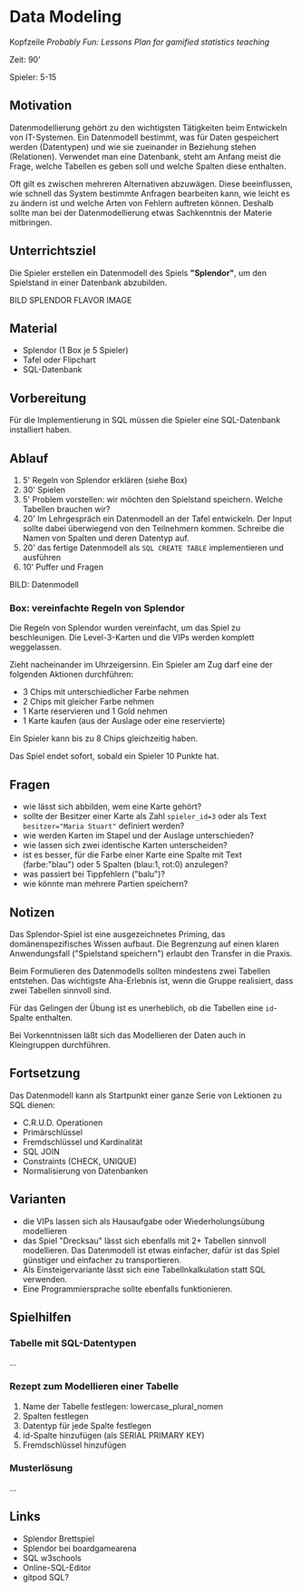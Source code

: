 
# Data Modeling

Kopfzeile *Probably Fun: Lessons Plan for gamified statistics teaching*

Zeit: 90'

Spieler: 5-15

## Motivation

Datenmodellierung gehört zu den wichtigsten Tätigkeiten beim Entwickeln von IT-Systemen. Ein Datenmodell bestimmt, was für Daten gespeichert werden (Datentypen) und wie sie zueinander in Beziehung stehen (Relationen). Verwendet man eine Datenbank, steht am Anfang meist die Frage, welche Tabellen es geben soll und welche Spalten diese enthalten.

Oft gilt es zwischen mehreren Alternativen abzuwägen. Diese beeinflussen, wie schnell das System bestimmte Anfragen bearbeiten kann, wie leicht es zu ändern ist und welche Arten von Fehlern auftreten können.
Deshalb sollte man bei der Datenmodellierung etwas Sachkenntnis der Materie mitbringen.

## Unterrichtsziel

Die Spieler erstellen ein Datenmodell des Spiels **"Splendor"**, um den Spielstand in einer Datenbank abzubilden.

BILD SPLENDOR FLAVOR IMAGE

## Material

* Splendor (1 Box je 5 Spieler)
* Tafel oder Flipchart
* SQL-Datenbank

## Vorbereitung

Für die Implementierung in SQL müssen die Spieler eine SQL-Datenbank installiert haben.

## Ablauf

1. 5' Regeln von Splendor erklären (siehe Box)
2. 30' Spielen
3. 5' Problem vorstellen: wir möchten den Spielstand speichern. Welche Tabellen brauchen wir?
4. 20' Im Lehrgespräch ein Datenmodell an der Tafel entwickeln. Der Input sollte dabei überwiegend von den Teilnehmern kommen. Schreibe die Namen von Spalten und deren Datentyp auf.
5. 20' das fertige Datenmodell als `SQL CREATE TABLE` implementieren und ausführen
6. 10' Puffer und Fragen

BILD: Datenmodell

### Box: vereinfachte Regeln von Splendor

Die Regeln von Splendor wurden vereinfacht, um das Spiel zu beschleunigen.
Die Level-3-Karten und die VIPs werden komplett weggelassen.

Zieht nacheinander im Uhrzeigersinn. Ein Spieler am Zug darf eine der folgenden Aktionen durchführen:

- 3 Chips mit unterschiedlicher Farbe nehmen
- 2 Chips mit gleicher Farbe nehmen
- 1 Karte reservieren und 1 Gold nehmen
- 1 Karte kaufen (aus der Auslage oder eine reservierte)

Ein Spieler kann bis zu 8 Chips gleichzeitig haben.

Das Spiel endet sofort, sobald ein Spieler 10 Punkte hat.

## Fragen

- wie lässt sich abbilden, wem eine Karte gehört?
- sollte der Besitzer einer Karte als Zahl `spieler_id=3` oder als Text `besitzer="Maria Stuart"` definiert werden?
- wie werden Karten im Stapel und der Auslage unterschieden?
- wie lassen sich zwei identische Karten unterscheiden?
- ist es besser, für die Farbe einer Karte eine Spalte mit Text (farbe:"blau") oder 5 Spalten (blau:1, rot:0) anzulegen?
- was passiert bei Tippfehlern ("balu")?
- wie könnte man mehrere Partien speichern?

## Notizen

Das Splendor-Spiel ist eine ausgezeichnetes Priming, das domänenspezifisches Wissen aufbaut. Die Begrenzung auf einen klaren Anwendungsfall ("Spielstand speichern") erlaubt den Transfer in die Praxis.

Beim Formulieren des Datenmodells sollten mindestens zwei Tabellen entstehen. 
Das wichtigste Aha-Erlebnis ist, wenn die Gruppe realisiert, dass zwei Tabellen sinnvoll sind.

Für das Gelingen der Übung ist es unerheblich, ob die Tabellen eine `id`-Spalte enthalten.

Bei Vorkenntnissen läßt sich das Modellieren der Daten auch in Kleingruppen durchführen.

## Fortsetzung

Das Datenmodell kann als Startpunkt einer ganze Serie von Lektionen zu SQL dienen:

- C.R.U.D. Operationen
- Primärschlüssel
- Fremdschlüssel und Kardinalität
- SQL JOIN
- Constraints (CHECK, UNIQUE) 
- Normalisierung von Datenbanken

## Varianten

- die VIPs lassen sich als Hausaufgabe oder Wiederholungsübung modellieren
- das Spiel "Drecksau" lässt sich ebenfalls mit 2+ Tabellen sinnvoll modellieren. Das Datenmodell ist etwas einfacher, dafür ist das Spiel günstiger und einfacher zu transportieren.
- Als Einsteigervariante lässt sich eine Tabellnkalkulation statt SQL verwenden.
- Eine Programmiersprache sollte ebenfalls funktionieren.

## Spielhilfen

### Tabelle mit SQL-Datentypen
...

### Rezept zum Modellieren einer Tabelle

1. Name der Tabelle festlegen: lowercase_plural_nomen
2. Spalten festlegen
3. Datentyp für jede Spalte festlegen
4. id-Spalte hinzufügen (als SERIAL PRIMARY KEY)
5. Fremdschlüssel hinzufügen

### Musterlösung

...

## Links

- Splendor Brettspiel
- Splendor bei boardgamearena
- SQL w3schools
- Online-SQL-Editor
- gitpod SQL?
